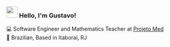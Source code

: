 ### <img src="https://media.giphy.com/media/hvRJCLFzcasrR4ia7z/giphy.gif" width="30px"> Hello, I'm Gustavo!

💻 Software Engineer and Mathematics Teacher at [Projeto Med](https://projetomed.com.br) <br>
🏡 Brazilian, Based in Itaboraí, RJ

<!--
**gustavocfls/gustavocfls** is a ✨ _special_ ✨ repository because its `README.md` (this file) appears on your GitHub profile.

Here are some ideas to get you started:

- 🔭 I’m currently working on ...
- 🌱 I’m currently learning ...
- 👯 I’m looking to collaborate on ...
- 🤔 I’m looking for help with ...
- 💬 Ask me about ...
- 📫 How to reach me: ...
- 😄 Pronouns: ...
- ⚡ Fun fact: ...
-->

